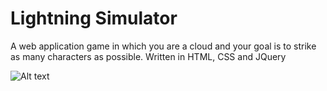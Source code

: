 # Lightning Simulator

A web application game in which you are a cloud and your goal is to strike as many characters as possible. Written in HTML, CSS and JQuery

![Alt text](https://i.imgur.com/KMTAnKR.png "Optional title")
